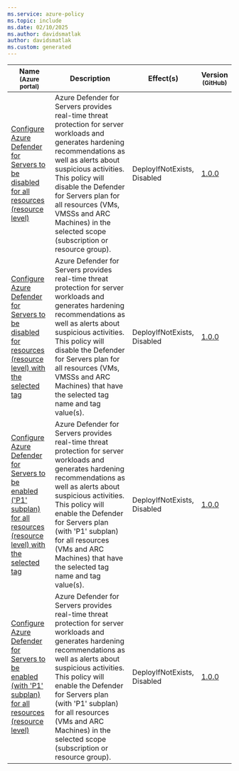 ```yaml
---
ms.service: azure-policy
ms.topic: include
ms.date: 02/10/2025
ms.author: davidsmatlak
author: davidsmatlak
ms.custom: generated
---
```


|Name<br /><sub>(Azure portal)</sub> |Description |Effect(s) |Version<br /><sub>(GitHub)</sub> |
|---|---|---|---|
|[Configure Azure Defender for Servers to be disabled for all resources (resource level)](https://portal.azure.com/#blade/Microsoft_Azure_Policy/PolicyDetailBlade/definitionId/%2Fproviders%2FMicrosoft.Authorization%2FpolicyDefinitions%2Ff6ff485a-7630-4730-854d-cd3ad855435e) |Azure Defender for Servers provides real-time threat protection for server workloads and generates hardening recommendations as well as alerts about suspicious activities. This policy will disable the Defender for Servers plan for all resources (VMs, VMSSs and ARC Machines) in the selected scope (subscription or resource group). |DeployIfNotExists, Disabled |[1.0.0](https://github.com/Azure/azure-policy/blob/master/built-in-policies/policyDefinitions/Security%20Center%20-%20Granular%20Pricing/ASC_Azure_Defender_Servers_Disable_ResourceLevel_DINE.json) |
|[Configure Azure Defender for Servers to be disabled for resources (resource level) with the selected tag](https://portal.azure.com/#blade/Microsoft_Azure_Policy/PolicyDetailBlade/definitionId/%2Fproviders%2FMicrosoft.Authorization%2FpolicyDefinitions%2F080fedce-9d4a-4d07-abf0-9f036afbc9c8) |Azure Defender for Servers provides real-time threat protection for server workloads and generates hardening recommendations as well as alerts about suspicious activities. This policy will disable the Defender for Servers plan for all resources (VMs, VMSSs and ARC Machines) that have the selected tag name and tag value(s). |DeployIfNotExists, Disabled |[1.0.0](https://github.com/Azure/azure-policy/blob/master/built-in-policies/policyDefinitions/Security%20Center%20-%20Granular%20Pricing/ASC_Azure_Defender_Servers_Disable_ResourceLevel_ByTag_DINE.json) |
|[Configure Azure Defender for Servers to be enabled ('P1' subplan) for all resources (resource level) with the selected tag](https://portal.azure.com/#blade/Microsoft_Azure_Policy/PolicyDetailBlade/definitionId/%2Fproviders%2FMicrosoft.Authorization%2FpolicyDefinitions%2F9e4879d9-c2a0-4e40-8017-1a5a5327c843) |Azure Defender for Servers provides real-time threat protection for server workloads and generates hardening recommendations as well as alerts about suspicious activities. This policy will enable the Defender for Servers plan (with 'P1' subplan) for all resources (VMs and ARC Machines) that have the selected tag name and tag value(s). |DeployIfNotExists, Disabled |[1.0.0](https://github.com/Azure/azure-policy/blob/master/built-in-policies/policyDefinitions/Security%20Center%20-%20Granular%20Pricing/ASC_Azure_Defender_Servers_EnableP1_ResourceLevel_ByTag_DINE.json) |
|[Configure Azure Defender for Servers to be enabled (with 'P1' subplan) for all resources (resource level)](https://portal.azure.com/#blade/Microsoft_Azure_Policy/PolicyDetailBlade/definitionId/%2Fproviders%2FMicrosoft.Authorization%2FpolicyDefinitions%2F1b8c0040-b224-4ea1-be6a-47254dd5a207) |Azure Defender for Servers provides real-time threat protection for server workloads and generates hardening recommendations as well as alerts about suspicious activities. This policy will enable the Defender for Servers plan (with 'P1' subplan) for all resources (VMs and ARC Machines) in the selected scope (subscription or resource group). |DeployIfNotExists, Disabled |[1.0.0](https://github.com/Azure/azure-policy/blob/master/built-in-policies/policyDefinitions/Security%20Center%20-%20Granular%20Pricing/ASC_Azure_Defender_Servers_EnableP1_ResourceLevel_DINE.json) |
